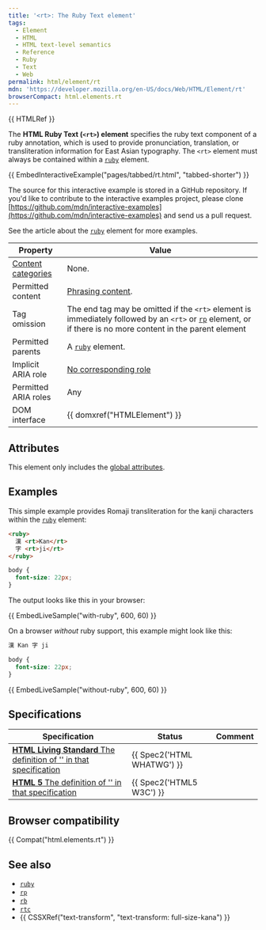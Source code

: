 ```yaml
---
title: '<rt>: The Ruby Text element'
tags:
  - Element
  - HTML
  - HTML text-level semantics
  - Reference
  - Ruby
  - Text
  - Web
permalink: html/element/rt
mdn: 'https://developer.mozilla.org/en-US/docs/Web/HTML/Element/rt'
browserCompact: html.elements.rt
---
```

{{ HTMLRef }}

The **HTML Ruby Text (`<rt>`) element** specifies the ruby text component of a ruby annotation, which is used to provide pronunciation, translation, or transliteration information for East Asian typography. The `<rt>` element must always be contained within a [`ruby`](/html/element/ruby/) element.

{{ EmbedInteractiveExample("pages/tabbed/rt.html", "tabbed-shorter") }}

The source for this interactive example is stored in a GitHub repository. If you'd like to contribute to the interactive examples project, please clone [https://github.com/mdn/interactive-examples](https://github.com/mdn/interactive-examples) and send us a pull request.

See the article about the [`ruby`](/html/element/ruby/) element for more examples.

| Property | Value |
| --- | --- |
| [Content categories](/html/content_categories) | None. |
| Permitted content | [Phrasing content](/html/content_categories#phrasing_content). |
| Tag omission | The end tag may be omitted if the `<rt>` element is immediately followed by an `<rt>` or [`rp`](/html/element/rp/) element, or if there is no more content in the parent element |
| Permitted parents | A [`ruby`](/html/element/ruby/) element. |
| Implicit ARIA role | [No corresponding role](https://www.w3.org/TR/html-aria/#dfn-no-corresponding-role) |
| Permitted ARIA roles | Any |
| DOM interface | {{ domxref("HTMLElement") }} |

## Attributes

This element only includes the [global attributes](/html/global_attributes).

## Examples

This simple example provides Romaji transliteration for the kanji characters within the [`ruby`](/html/element/ruby/) element:

```html
<ruby>
  漢 <rt>Kan</rt>
  字 <rt>ji</rt>
</ruby>

```

```css
body {
  font-size: 22px;
}

```

The output looks like this in your browser:

{{ EmbedLiveSample("with-ruby", 600, 60) }}

On a browser _without_ ruby support, this example might look like this:

```html
漢 Kan 字 ji
```
```css
body {
  font-size: 22px;
}

```

{{ EmbedLiveSample("without-ruby", 600, 60) }}

## Specifications

| Specification | Status | Comment |
| --- | --- | --- |
| [**HTML Living Standard** The definition of '<rt>' in that specification](https://html.spec.whatwg.org/multipage/text-level-semantics.html#the-rt-element) | {{ Spec2('HTML WHATWG') }} |  |
| [**HTML 5** The definition of '<rt>' in that specification](https://www.w3.org/TR/html52/textlevel-semantics.html#the-rt-element) | {{ Spec2('HTML5 W3C') }} |  |

## Browser compatibility

{{ Compat("html.elements.rt") }}

## See also

-   [`ruby`](/html/element/ruby/)
-   [`rp`](/html/element/rp/)
-   [`rb`](/html/element/rb/)
-   [`rtc`](/html/element/rtc/)
-   {{ CSSXRef("text-transform", "text-transform: full-size-kana") }}
